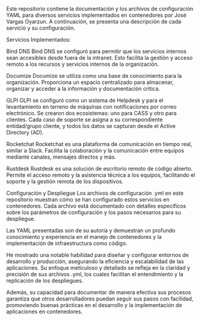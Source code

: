 Este repositorio contiene la documentación y los archivos de configuración YAML para diversos servicios implementados en 
contenedores por José Vargas Oyarzun. A continuación, se presenta una descripción de cada servicio y su configuración.

Servicios Implementados:

Bind DNS
Bind DNS se configuró para permitir que los servicios internos sean accesibles desde fuera de la intranet. Esto facilita 
la gestión y acceso remoto a los recursos y servicios internos de la organización.

Documize
Documize se utiliza como una base de conocimiento para la organización. Proporciona un espacio centralizado para almacenar, 
organizar y acceder a la información y documentación crítica.

GLPI
GLPI se configuró como un sistema de Helpdesk y para el levantamiento en terreno de máquinas con notificaciones por 
correo electrónico. Se crearon dos ecosistemas: uno para CASS y otro para clientes. Cada caso de soporte se asigna a su 
correspondiente entidad/grupo cliente, y todos los datos se capturan desde el Active Directory (AD).

Rocketchat
Rocketchat es una plataforma de comunicación en tiempo real, similar a Slack. Facilita la colaboración y la comunicación
entre equipos mediante canales, mensajes directos y más.

Rustdesk
Rustdesk es una solución de escritorio remoto de código abierto. Permite el acceso remoto y la asistencia técnica a 
los equipos, facilitando el soporte y la gestión remota de los dispositivos.

Configuración y Despliegue
Los archivos de configuración .yml en este repositorio muestran cómo se han configurado estos servicios en contenedores. 
Cada archivo está documentado con detalles específicos sobre los parámetros de configuración y los pasos necesarios para 
su despliegue.

Las YAML presentadas son de su autoría y demuestran un profundo conocimiento y experiencia en el 
manejo de contenedores y la implementación de infraestructura como código.

He mostrado una notable habilidad para diseñar y configurar entornos de desarrollo y producción, 
asegurando la eficiencia y escalabilidad de las aplicaciones. Su enfoque meticuloso y detallado se refleja 
en la claridad y precisión de sus archivos .yml, los cuales facilitan el entendimiento y la replicación 
de los despliegues.

Además, su capacidad para documentar de manera efectiva sus procesos garantiza que otros desarrolladores puedan seguir 
sus pasos con facilidad, promoviendo buenas prácticas en el desarrollo y la implementación de aplicaciones en contenedores.
